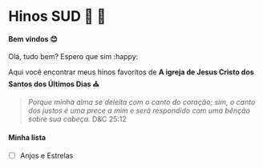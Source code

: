 # Hinos SUD :blue_heart: :musical_note:

#### Bem vindos 😊 

Olá, tudo bem? Espero que sim :happy:

Aqui você encontrar meus hinos favoritos de  **A igreja de Jesus Cristo dos Santos dos Últimos Dias :church:** 

>  *Porque minha alma se deleita com o canto do coração; sim, o canto dos justos é uma prece a mim e será respondido com uma bênção sobre sua cabeça.* D&C 25:12

#### Minha lista

- [ ] Anjos e Estrelas
